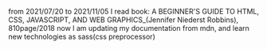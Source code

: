 from 2021/07/20 to 2021/11/05 I read book: A BEGINNER'S GUIDE TO HTML, CSS, JAVASCRIPT, AND WEB GRAPHICS_(Jennifer Niederst Robbins), 810page/2018
now I am updating my documentation from mdn, and learn new technologies as sass(css preprocessor)
